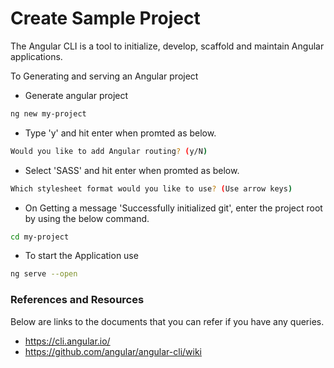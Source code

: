 # Create Sample Project

The Angular CLI is a tool to initialize, develop, scaffold and maintain Angular applications.

To Generating and serving an Angular project 

- Generate angular project
```sh
ng new my-project
```

- Type 'y' and hit enter when promted as below.
```sh
Would you like to add Angular routing? (y/N)
```

- Select 'SASS' and hit enter when promted as below.
```sh
Which stylesheet format would you like to use? (Use arrow keys)
```

- On Getting a message 'Successfully initialized git', enter the project root by using the below command.
```sh
cd my-project
```

- To start the Application use
```sh
ng serve --open
```

### References and Resources

Below are links to the documents that you can refer if you have any queries.

* https://cli.angular.io/
* https://github.com/angular/angular-cli/wiki
